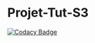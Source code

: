 # Projet-Tut-S3
[![Codacy Badge](https://api.codacy.com/project/badge/Grade/0282a7b135404626933c50281ba26952)](https://www.codacy.com/app/nicolas1706ni/Projet-Tut-S3?utm_source=github.com&utm_medium=referral&utm_content=McKay1717/Projet-Tut-S3&utm_campaign=badger)